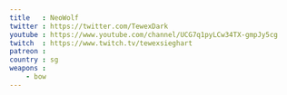 ```yaml
---
title   : NeoWolf
twitter : https://twitter.com/TewexDark
youtube : https://www.youtube.com/channel/UCG7q1pyLCw34TX-gmpJy5cg
twitch  : https://www.twitch.tv/tewexsieghart
patreon : 
country : sg
weapons :
    - bow
---
```


